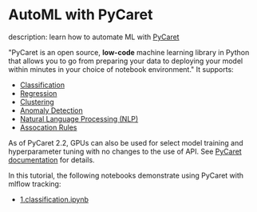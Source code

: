 # AutoML with PyCaret

description: learn how to automate ML with [PyCaret](https://github.com/pycaret/pycaret)

"PyCaret is an open source, **low-code** machine learning library in Python that allows you to go from preparing your data to deploying your model within minutes in your choice of notebook environment." It supports:

- [Classification](https://pycaret.readthedocs.io/en/latest/api/classification.html)
- [Regression](https://pycaret.readthedocs.io/en/latest/api/regression.html)
- [Clustering](https://pycaret.readthedocs.io/en/latest/api/clustering.html)
- [Anomaly Detection](https://pycaret.readthedocs.io/en/latest/api/anomaly.html)
- [Natural Language Processing (NLP)](https://pycaret.readthedocs.io/en/latest/api/nlp.html)
- [Assocation Rules](https://pycaret.readthedocs.io/en/latest/api/arules.html)

As of PyCaret 2.2, GPUs can also be used for select model training and hyperparameter tuning with no changes to the use of API. See [PyCaret documentation](https://pycaret.readthedocs.io/en/latest/installation.html#pycaret-on-gpu) for details.

In this tutorial, the following notebooks demonstrate using PyCaret with mlflow tracking:

- [1.classification.ipynb](1.classification.ipynb)

